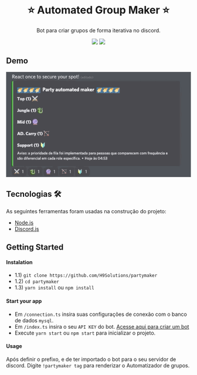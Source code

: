 
<h1 align="center">⭐ Automated Group Maker ⭐</h1>
<p align="center">Bot para criar grupos de forma iterativa no discord.</p>

<p align="center">
  <img src="https://img.shields.io/static/v1?label=Node.js&message=JS&color=303030&style=for-the-badge&logo=ghost"/>
  <img src="https://img.shields.io/static/v1?label=Discord&message=JS&color=3c873a&style=for-the-badge&logo=ghost"/>
</p>

<h2>Demo</h2>

![](demo.gif)  


<h2>Tecnologias 🛠 </h2>

As seguintes ferramentas foram usadas na construção do projeto:

- [Node.js](https://nodejs.org/en/)
- [Discord.js](https://discord.js.org/#/)

<h2>Getting Started</h2>

<h4>Instalation</h4>
<ul>
  <li>1.1) <code>git clone https://github.com/H9Solutions/partymaker</code></li>
  <li>1.2) <code>cd partymaker</code></li>
  <li>1.3) <code>yarn install</code> ou <code>npm install</code></li>
</ul>

<h4>Start your app</h4>
<ul>
  <li>
    Em <code>/connection.ts</code> insira suas configurações de conexão com o banco de dados <code>mysql</code>. 
  </li>
  <li>
    Em <code>/index.ts</code> insira o seu <code>API KEY</code> do bot. <a href="https://discord.com/developers/applications">Acesse aqui para criar um bot</a>
  </li>
  <li>Execute <code>yarn start</code> ou <code>npm start</code> para inicializar o projeto.</li>
</ul>

<h4>Usage</h4>
<p>
  Após definir o prefixo, e de ter importado o bot para o seu servidor de discord. Digite <code>!partymaker tag</code> para renderizar o Automatizador de grupos.
</p>